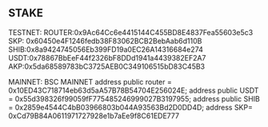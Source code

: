 ## STAKE

TESTNET:
    ROUTER:0x9Ac64Cc6e4415144C455BD8E4837Fea55603e5c3
    SKP: 0x60450e4F1246fedb38F83062BCB2BebAab6d110B
    SHIB:0x8a9424745056Eb399FD19a0EC26A14316684e274
    USDT:0x78867BbEeF44f2326bF8DDd1941a4439382EF2A7
    AKP:0x5da68589783bC3725AEB0C349106515bD83C45B3

MAINNET:
    BSC MAINNET
    address public router = 0x10ED43C718714eb63d5aA57B78B54704E256024E;
    address public USDT = 0x55d398326f99059fF775485246999027B3197955;
    address public SHIB = 0x2859e4544C4bB03966803b044A93563Bd2D0DD4D;
    address SKP= 0xCd79B84A0611971727928e1b7aEe9f8C61EDE777